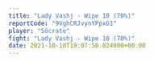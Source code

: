 ```yaml
---
title: "Lady Vashj - Wipe 10 (70%)"
reportCode: "9VghCRJvynYPpxG1"
player: "Söcrate"
fight: "Lady Vashj - Wipe 10 (70%)"
date: 2021-10-10T19:07:58.024000+00:00
---
```

